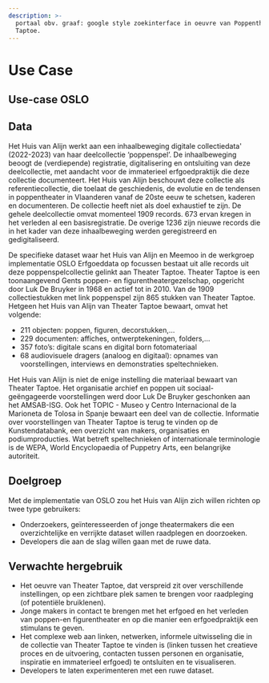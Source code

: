 ```yaml
---
description: >-
  portaal obv. graaf: google style zoekinterface in oeuvre van Poppentheater
  Taptoe.
---
```


# Use Case

## Use-case OSLO

## Data

Het Huis van Alijn werkt aan een inhaalbeweging digitale collectiedata' (2022-2023) van haar deelcollectie ‘poppenspel’. De inhaalbeweging beoogt de (verdiepende) registratie, digitalisering en ontsluiting van deze deelcollectie, met aandacht voor de immaterieel erfgoedpraktijk die deze collectie documenteert. Het Huis van Alijn beschouwt deze collectie als referentiecollectie, die toelaat de geschiedenis, de evolutie en de tendensen in poppentheater in Vlaanderen vanaf de 20ste eeuw te schetsen, kaderen en documenteren. De collectie heeft niet als doel exhaustief te zijn. De gehele deelcollectie omvat momenteel 1909 records. 673 ervan kregen in het verleden al een basisregistratie. De overige 1236 zijn nieuwe records die in het kader van deze inhaalbeweging werden geregistreerd en gedigitaliseerd.

De specifieke dataset waar het Huis van Alijn en Meemoo in de werkgroep implementatie OSLO Erfgoeddata op focussen bestaat uit alle records uit deze poppenspelcollectie gelinkt aan Theater Taptoe. Theater Taptoe is een toonaangevend Gents poppen- en figurentheatergezelschap, opgericht door Luk De Bruyker in 1968 en actief tot in 2010. Van de 1909 collectiestukken met link poppenspel zijn 865 stukken van Theater Taptoe. Hetgeen het Huis van Alijn van Theater Taptoe bewaart, omvat het volgende:

* &#x20;211 objecten: poppen, figuren, decorstukken,…
* 229 documenten: affiches, ontwerptekeningen, folders,…
* 357 foto’s: digitale scans en digital born fotomateriaal
* 68 audiovisuele dragers (analoog en digitaal): opnames van voorstellingen, interviews en demonstraties speltechnieken.

Het Huis van Alijn is niet de enige instelling die materiaal bewaart van Theater Taptoe. Het organisatie archief en poppen uit sociaal-geëngageerde voorstellingen werd door Luk De Bruyker geschonken aan het AMSAB-ISG. Ook het TOPIC - Museo y Centro Internacional de la Marioneta de Tolosa in Spanje bewaart een deel van de collectie. Informatie over voorstellingen van Theater Taptoe is terug te vinden op de Kunstendatabank, een overzicht van makers, organisaties en podiumproducties. Wat betreft speltechnieken of internationale terminologie is de WEPA, World Encyclopaedia of Puppetry Arts, een belangrijke autoriteit.&#x20;



## Doelgroep

Met de implementatie van OSLO zou het Huis van Alijn zich willen richten op twee type gebruikers:

* Onderzoekers, geïnteresseerden of jonge theatermakers die een overzichtelijke en verrijkte dataset willen raadplegen en doorzoeken.
* Developers die aan de slag willen gaan met de ruwe data.

## Verwachte hergebruik

* Het oeuvre van Theater Taptoe, dat verspreid zit over verschillende instellingen, op een zichtbare plek samen te brengen voor raadpleging (of potentiële bruiklenen).
* Jonge makers in contact te brengen met het erfgoed en het verleden van poppen-en figurentheater en op die manier een erfgoedpraktijk een stimulans te geven.
* Het complexe web aan linken, netwerken, informele uitwisseling die in de collectie van Theater Taptoe te vinden is (linken tussen het creatieve proces en de uitvoering, contacten tussen personen en organisatie, inspiratie en immaterieel erfgoed) te ontsluiten en te visualiseren.
* Developers te laten experimenteren met een ruwe dataset.&#x20;

